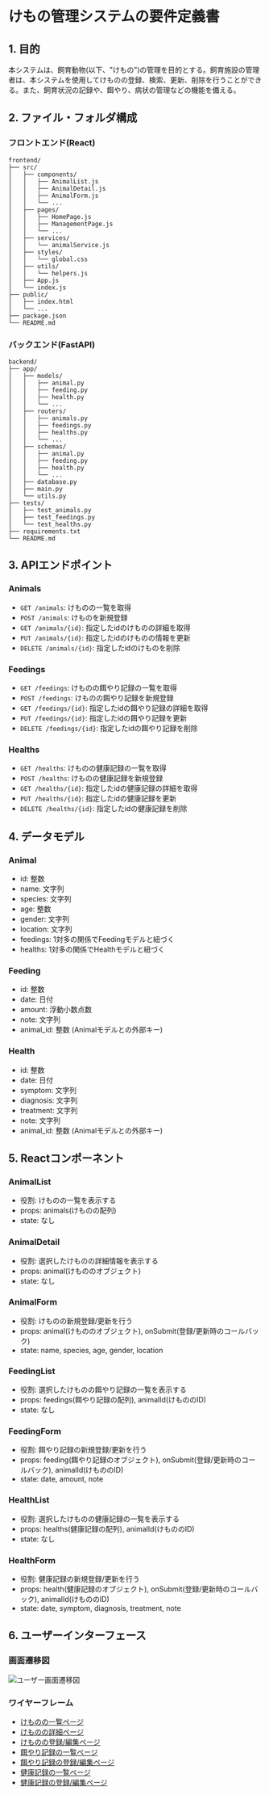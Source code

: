 # けもの管理システムの要件定義書

## 1. 目的
本システムは、飼育動物(以下、"けもの")の管理を目的とする。飼育施設の管理者は、本システムを使用してけものの登録、検索、更新、削除を行うことができる。また、飼育状況の記録や、餌やり、病状の管理などの機能を備える。

## 2. ファイル・フォルダ構成

### フロントエンド(React)
```
frontend/
├── src/
│   ├── components/
│   │   ├── AnimalList.js
│   │   ├── AnimalDetail.js
│   │   ├── AnimalForm.js
│   │   └── ...
│   ├── pages/
│   │   ├── HomePage.js
│   │   ├── ManagementPage.js
│   │   └── ...
│   ├── services/
│   │   └── animalService.js
│   ├── styles/
│   │   └── global.css
│   ├── utils/
│   │   └── helpers.js
│   ├── App.js
│   └── index.js
├── public/
│   ├── index.html
│   └── ...
├── package.json
└── README.md
```

### バックエンド(FastAPI)
```
backend/
├── app/
│   ├── models/
│   │   ├── animal.py
│   │   ├── feeding.py
│   │   ├── health.py
│   │   └── ...
│   ├── routers/
│   │   ├── animals.py
│   │   ├── feedings.py
│   │   ├── healths.py
│   │   └── ...
│   ├── schemas/
│   │   ├── animal.py
│   │   ├── feeding.py
│   │   ├── health.py
│   │   └── ...
│   ├── database.py
│   ├── main.py
│   └── utils.py
├── tests/
│   ├── test_animals.py
│   ├── test_feedings.py
│   └── test_healths.py
├── requirements.txt
└── README.md
```

## 3. APIエンドポイント

### Animals
- `GET /animals`: けものの一覧を取得
- `POST /animals`: けものを新規登録
- `GET /animals/{id}`: 指定したidのけものの詳細を取得
- `PUT /animals/{id}`: 指定したidのけものの情報を更新
- `DELETE /animals/{id}`: 指定したidのけものを削除

### Feedings
- `GET /feedings`: けものの餌やり記録の一覧を取得
- `POST /feedings`: けものの餌やり記録を新規登録
- `GET /feedings/{id}`: 指定したidの餌やり記録の詳細を取得
- `PUT /feedings/{id}`: 指定したidの餌やり記録を更新
- `DELETE /feedings/{id}`: 指定したidの餌やり記録を削除

### Healths
- `GET /healths`: けものの健康記録の一覧を取得
- `POST /healths`: けものの健康記録を新規登録
- `GET /healths/{id}`: 指定したidの健康記録の詳細を取得
- `PUT /healths/{id}`: 指定したidの健康記録を更新
- `DELETE /healths/{id}`: 指定したidの健康記録を削除

## 4. データモデル

### Animal
- id: 整数
- name: 文字列
- species: 文字列
- age: 整数
- gender: 文字列
- location: 文字列
- feedings: 1対多の関係でFeedingモデルと紐づく
- healths: 1対多の関係でHealthモデルと紐づく

### Feeding
- id: 整数
- date: 日付
- amount: 浮動小数点数
- note: 文字列
- animal_id: 整数 (Animalモデルとの外部キー)

### Health
- id: 整数
- date: 日付
- symptom: 文字列
- diagnosis: 文字列
- treatment: 文字列
- note: 文字列
- animal_id: 整数 (Animalモデルとの外部キー)

## 5. Reactコンポーネント

### AnimalList
- 役割: けものの一覧を表示する
- props: animals(けものの配列)
- state: なし

### AnimalDetail
- 役割: 選択したけものの詳細情報を表示する
- props: animal(けもののオブジェクト)
- state: なし

### AnimalForm
- 役割: けものの新規登録/更新を行う
- props: animal(けもののオブジェクト), onSubmit(登録/更新時のコールバック)
- state: name, species, age, gender, location

### FeedingList
- 役割: 選択したけものの餌やり記録の一覧を表示する
- props: feedings(餌やり記録の配列), animalId(けもののID)
- state: なし

### FeedingForm
- 役割: 餌やり記録の新規登録/更新を行う
- props: feeding(餌やり記録のオブジェクト), onSubmit(登録/更新時のコールバック), animalId(けもののID)
- state: date, amount, note

### HealthList
- 役割: 選択したけものの健康記録の一覧を表示する
- props: healths(健康記録の配列), animalId(けもののID)
- state: なし

### HealthForm
- 役割: 健康記録の新規登録/更新を行う
- props: health(健康記録のオブジェクト), onSubmit(登録/更新時のコールバック), animalId(けもののID)
- state: date, symptom, diagnosis, treatment, note

## 6. ユーザーインターフェース

### 画面遷移図
![ユーザー画面遷移図](user-flow.png)

### ワイヤーフレーム
- [けものの一覧ページ](wireframe-animal-list.png)
- [けものの詳細ページ](wireframe-animal-detail.png)
- [けものの登録/編集ページ](wireframe-animal-form.png)
- [餌やり記録の一覧ページ](wireframe-feeding-list.png)
- [餌やり記録の登録/編集ページ](wireframe-feeding-form.png)
- [健康記録の一覧ページ](wireframe-health-list.png)
- [健康記録の登録/編集ページ](wireframe-health-form.png)